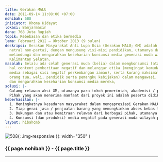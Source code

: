 ```yaml
---
title: Gerakan MALU
date: 2011-09-14 11:08:00 +07:00
nohibah: 508
inisiator: Rhoma Hidayat
lokasi: Banjarmasin
dana: 768 Juta Rupiah
topik: Kebebasan dan etika bermedia
lama: Februari 2012 – Oktober 2013 (9 bulan)
deskripsi: Gerakan Masyarakat Anti Lupa Usia (Gerakan MALU; GM) adalah gerakan non-profit,
  netral non-partai, dengan mengusung visi-misi pendidikan, utamanya dalam mengawasi,
  melindungi dan mengarahkan keseharian konsumsi media generasi muda wilayah provinsi
  Kalimantan Selatan.
masalah: Selalu ada celah generasi muda (belia) dalam mengkonsumsi (atau malah memproduksi)
  hal content pemberitaan negatif dan melanggar etika (mengingat kemudahan akses berbagai
  media sebagai sisi negatif perkembangan zaman), serta kurang maksimalnya kita (selaku
  orang tua, wali, pendidik serta pemangku kebijakan) dalam mengawasi, melindungi
  dan mengarahkan keseharian konsumsi media mereka,
solusi: |-
  Galang relawan aksi GM, utamanya para tokoh pemerintah, akademisi / pendidik, dll yang berdedikasi tinggi dan peduli pada pendidikan (konsumsi media) generasi muda. Sempurnakan masterplan GM, annual meeting, pemantapan relawan, perencanaan event triwulan, bulanan, atau mingguan jika memungkinkan. Galang aksi Gerakan MALU secara bertahap dengan event berupa Pendidikan dan Latihan singkat pendidik sekolah dasar, dan atau penyuluhan langsung ke daerah dengan pendekatan tertentu. Sejalan dengan itu, booming memasyarakatkan aksi gerakan MALU lewat berbagai media cetak-elektronik wilayah setempat.
  Pihak yang akan menerima manfaat dari proyek ini adalah peserta didik generasi muda, utamanya tingkat sekolah dasar secara bertahap dalam wilayah provinsi kalimantan selatan (kedepannya SMP-SMA/sederajat), pihak masyarakat lokal-umum, utamanya orang tua / wali peserta didik setempat wilayah Kalimantan Selatan, dan pihak perangkat sekolah dasar hingga dinas pendidikan dan pemangku kebijakan setempat wilayah provinsi kalimantan selatan dalam usaha pemenuhan visi dan misi pendidikan.
keberhasilan: |-
  1. Meningkatnya kesadaran masyarakat dalam mengapresiasi Gerakan MALU (bisa berupa survey, dll),
  2. Tiap gerai jasa / penjualan barang yang memungkinkan akses bebas terhadap media (negatif), contoh warung internet (warnet), toko ponsel, radio-televisi lokal/daerah dll dalam wilayah setempat turut mendukung Gerakan MALU,
  3. Dukungan dan atau kemitraan relawan dari berbagai pihak, utamanya dari para tokoh perangkat pendidik (guru), dinas pendidikan, akademisi, pemangku kebijakan, dll yang makin meningkat,
  4. Konsumsi (dan produksi) media negatif pada generasi muda wilayah provinsi kalsel menurun.
layout: hibahcmb
---
```


![508](/static/img/hibahcmb/508.png){: .img-responsive }{: width="350" }

### {{ page.nohibah }} - {{ page.title }}

---
